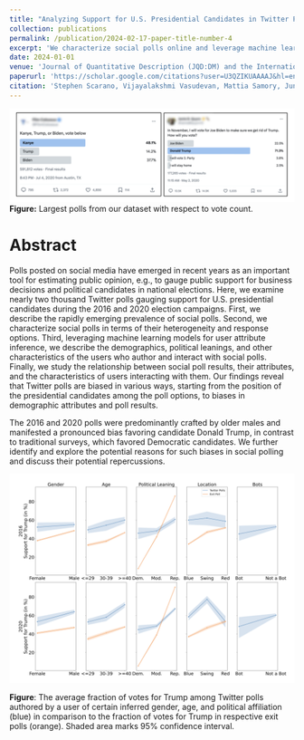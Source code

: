```yaml
---
title: "Analyzing Support for U.S. Presidential Candidates in Twitter Polls"
collection: publications
permalink: /publication/2024-02-17-paper-title-number-4
excerpt: 'We characterize social polls online and leverage machine learning models to describe the demographics, political leanings, and other characteristics of the users who author and interact with social polls. We study the relationship between social poll results, their attributes, and the characteristics of users interacting with them.'
date: 2024-01-01
venue: 'Journal of Quantitative Description (JQD:DM) and the International AAAI Conference on Web and Social Media (ICWSM)'
paperurl: 'https://scholar.google.com/citations?user=U3QZIKUAAAAJ&hl=en&oi=ao'
citation: 'Stephen Scarano, Vijayalakshmi Vasudevan, Mattia Samory, JungHwan Yang, and Przemyslaw Grabowicz. 2024. Analyzing Support for U.S. Presidential Candidates in Twitter Polls'
---
```


![Examples of polls posted on Twitter/X](/images/analyzing-1.png)
**Figure:** Largest polls from our dataset with respect to vote count.

Abstract
=====

Polls posted on social media have emerged in recent years as an important tool for estimating public opinion, e.g., to gauge public support for business decisions and political candidates in national elections. Here, we examine nearly two thousand Twitter polls gauging support for U.S. presidential candidates during the 2016 and 2020 election campaigns. First, we describe the rapidly emerging prevalence of social polls. Second, we characterize social polls in terms of their heterogeneity and response options. Third, leveraging machine learning models for user attribute inference, we describe the demographics, political leanings, and other characteristics of the users who author and interact with social polls. Finally, we study the relationship between social poll results, their attributes, and the characteristics of users interacting with them. Our findings reveal that Twitter polls are biased in various ways, starting from the position of the presidential candidates among the poll options, to biases in demographic attributes and poll results. 

The 2016 and 2020 polls were predominantly crafted by older males and manifested a pronounced bias favoring candidate Donald Trump, in contrast to traditional surveys, which favored Democratic candidates. We further identify and explore the potential reasons for such biases in social polling and discuss their potential repercussions.

![Figure describing relationship between poll strata and outcomes](/images/analyzing-2.png)

**Figure**: The average fraction of votes for Trump among Twitter polls authored by a user of certain inferred gender, age, and political affiliation (blue) in comparison to the fraction of votes for Trump in respective exit polls (orange). Shaded area marks 95% confidence interval.
